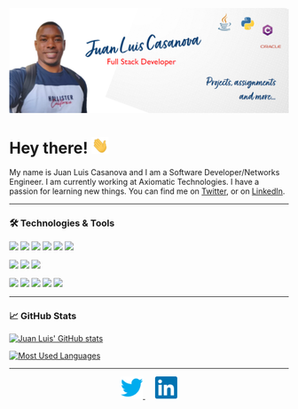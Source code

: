 ![Header](https://github.com/juanluiscr27/juanluiscr27/blob/main/header.png "Header")
<!-- Summary -->
# Hey there! <img src="https://github.com/juanluiscr27/juanluiscr27/blob/main/wave.gif" width="30px" height="30px" />
My name is Juan Luis Casanova and I am a Software Developer/Networks Engineer. I am currently working at Axiomatic Technologies. I have a passion for learning new things. You can find me on [Twitter](https://twitter.com/juanluiscr27), or on [LinkedIn](https://www.linkedin.com/in/juanluiscasanovar).

---
### &#x1F6E0; Technologies & Tools
<!-- Progaming Languages -->
<p>
 <img src="https://img.shields.io/badge/Python-3776AB?style=for-the-badge&logo=python&logoColor=white" />
 <img src="https://img.shields.io/badge/Java-ED8B00?style=for-the-badge&logo=java&logoColor=white" />
 <img src="https://img.shields.io/badge/C%23-823085?style=for-the-badge&logo=c-sharp&logoColor=white" />
 <img src="https://img.shields.io/badge/JavaScript-323330?style=for-the-badge&logo=javascript&logoColor=F7DF1E" />
 <img src="https://img.shields.io/badge/ORACLE-C74634?style=for-the-badge&logo=oracle&logoColor=white" />
 <img src="https://img.shields.io/badge/MySQL-00758F?style=for-the-badge&logo=mysql&logoColor=F29111" />
</p>
<!-- Frameworks and Libraries -->
<p>
 <img src="https://img.shields.io/badge/.NET-512BD4?style=for-the-badge&logo=dotnet&logoColor=white" />
 <img src="https://img.shields.io/badge/Django-092E20?style=for-the-badge&logo=django&logoColor=white" />
 <img src="https://img.shields.io/badge/Flask-000000?style=for-the-badge&logo=flask&logoColor=white" />
</p>
<!-- Editors -->
<p>
 <img src="https://img.shields.io/badge/Visual_Studio_Code-0078D4?style=for-the-badge&logo=visual%20studio%20code&logoColor=white" />
 <img src="https://img.shields.io/badge/IntelliJ_IDEA-white?style=for-the-badge&logo=intellij-idea&logoColor=black&color=087CFA" />
 <img src="https://img.shields.io/badge/PyCharm-white?style=for-the-badge&logo=pycharm&logoColor=black&color=FCF84A" />
 <img src="https://img.shields.io/badge/Visual_Studio-5C2D91?style=for-the-badge&logo=visual%20studio&logoColor=white" />
 <img src="https://img.shields.io/badge/Docker-white?style=for-the-badge&logo=docker&logoColor=white&color=2496ED" />
</p>

---
<!-- GitHub Stats and Most used Languages -->
### &#x1f4c8; GitHub Stats

[![Juan Luis' GitHub stats](https://github-readme-stats.vercel.app/api?username=juanluiscr27&show_icons=true&theme=prussian)](https://github.com/juanluiscr27/juanluiscr27/README.md)

[![Most Used Languages](https://github-readme-stats.vercel.app/api/top-langs/?username=juanluiscr27&langs_count=4&theme=prussian)](https://github.com/juanluiscr27/juanluiscr27/README.md)

-----
<!-- Social -->
<p align='center'>
<a href="https://twitter.com/juanluiscr27">
 <img height="40" src="https://github.com/juanluiscr27/juanluiscr27/blob/main/twitter.svg">
</a>&emsp;
<a href="https://www.linkedin.com/in/juanluiscasanovar">
 <img height="40" src="https://github.com/juanluiscr27/juanluiscr27/blob/main/linkedin.svg">
</a>
</p>
